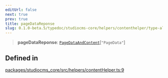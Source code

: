 ```yaml
---
editUrl: false
next: true
prev: true
title: pageDataReponse
slug: 0.1.0-beta.5/typedoc/studiocms-core/helpers/contenthelper/type-aliases/pagedatareponse
---
```


> **pageDataReponse**: [`PageDataAndContent`](/0.1.0-beta.5/typedoc/studiocms-core/types/dbtypehelpers/type-aliases/pagedataandcontent/)\[`"PageData"`]

## Defined in

[packages/studiocms\_core/src/helpers/contentHelper.ts:9](https://github.com/astrolicious/studiocms/tree/main/packages/studiocms_core/src/helpers/contentHelper.ts#L9)
